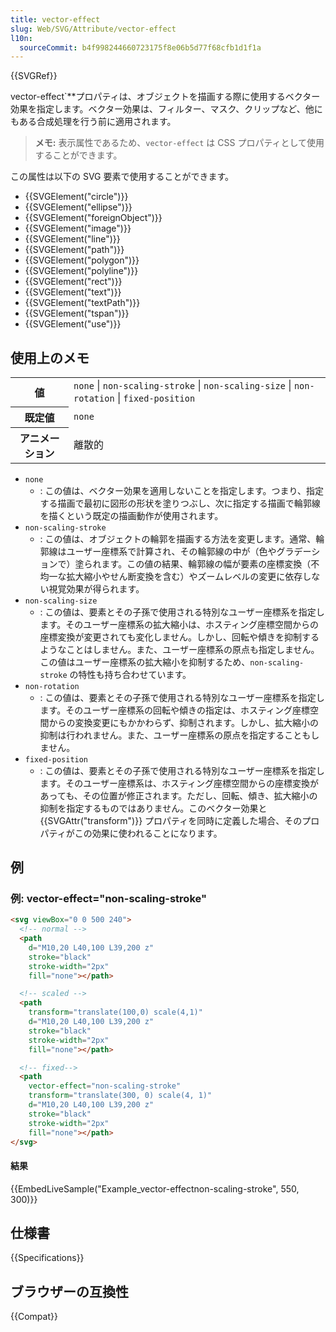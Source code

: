 ```yaml
---
title: vector-effect
slug: Web/SVG/Attribute/vector-effect
l10n:
  sourceCommit: b4f998244660723175f8e06b5d77f68cfb1d1f1a
---
```


{{SVGRef}}

vector-effect`**プロパティは、オブジェクトを描画する際に使用するベクター効果を指定します。ベクター効果は、フィルター、マスク、クリップなど、他にもある合成処理を行う前に適用されます。

> **メモ:** 表示属性であるため、`vector-effect` は CSS プロパティとして使用することができます。

この属性は以下の SVG 要素で使用することができます。

- {{SVGElement("circle")}}
- {{SVGElement("ellipse")}}
- {{SVGElement("foreignObject")}}
- {{SVGElement("image")}}
- {{SVGElement("line")}}
- {{SVGElement("path")}}
- {{SVGElement("polygon")}}
- {{SVGElement("polyline")}}
- {{SVGElement("rect")}}
- {{SVGElement("text")}}
- {{SVGElement("textPath")}}
- {{SVGElement("tspan")}}
- {{SVGElement("use")}}

## 使用上のメモ

<table class="properties">
  <tbody>
    <tr>
      <th scope="row">値</th>
      <td>
        <code>none</code> | <code>non-scaling-stroke</code> |
        <code>non-scaling-size</code> | <code>non-rotation</code> |
        <code>fixed-position</code>
      </td>
    </tr>
    <tr>
      <th scope="row">既定値</th>
      <td><code>none</code></td>
    </tr>
    <tr>
      <th scope="row">アニメーション</th>
      <td>離散的</td>
    </tr>
  </tbody>
</table>

- `none`
  - : この値は、ベクター効果を適用しないことを指定します。つまり、指定する描画で最初に図形の形状を塗りつぶし、次に指定する描画で輪郭線を描くという既定の描画動作が使用されます。
- `non-scaling-stroke`
  - : この値は、オブジェクトの輪郭を描画する方法を変更します。通常、輪郭線はユーザー座標系で計算され、その輪郭線の中が（色やグラデーションで）塗られます。この値の結果、輪郭線の幅が要素の座標変換（不均一な拡大縮小やせん断変換を含む）やズームレベルの変更に依存しない視覚効果が得られます。
- `non-scaling-size`
  - : この値は、要素とその子孫で使用される特別なユーザー座標系を指定します。そのユーザー座標系の拡大縮小は、ホスティング座標空間からの座標変換が変更されても変化しません。しかし、回転や傾きを抑制するようなことはしません。また、ユーザー座標系の原点も指定しません。この値はユーザー座標系の拡大縮小を抑制するため、`non-scaling-stroke` の特性も持ち合わせています。
- `non-rotation`
  - : この値は、要素とその子孫で使用される特別なユーザー座標系を指定します。そのユーザー座標系の回転や傾きの指定は、ホスティング座標空間からの変換変更にもかかわらず、抑制されます。しかし、拡大縮小の抑制は行われません。また、ユーザー座標系の原点を指定することもしません。
- `fixed-position`
  - : この値は、要素とその子孫で使用される特別なユーザー座標系を指定します。そのユーザー座標系は、ホスティング座標空間からの座標変換があっても、その位置が修正されます。ただし、回転、傾き、拡大縮小の抑制を指定するものではありません。このベクター効果と {{SVGAttr("transform")}} プロパティを同時に定義した場合、そのプロパティがこの効果に使われることになります。

## 例

### 例: vector-effect="non-scaling-stroke"

```html
<svg viewBox="0 0 500 240">
  <!-- normal -->
  <path
    d="M10,20 L40,100 L39,200 z"
    stroke="black"
    stroke-width="2px"
    fill="none"></path>

  <!-- scaled -->
  <path
    transform="translate(100,0) scale(4,1)"
    d="M10,20 L40,100 L39,200 z"
    stroke="black"
    stroke-width="2px"
    fill="none"></path>

  <!-- fixed-->
  <path
    vector-effect="non-scaling-stroke"
    transform="translate(300, 0) scale(4, 1)"
    d="M10,20 L40,100 L39,200 z"
    stroke="black"
    stroke-width="2px"
    fill="none"></path>
</svg>
```

#### 結果

{{EmbedLiveSample("Example_vector-effectnon-scaling-stroke", 550, 300)}}

## 仕様書

{{Specifications}}

## ブラウザーの互換性

{{Compat}}
